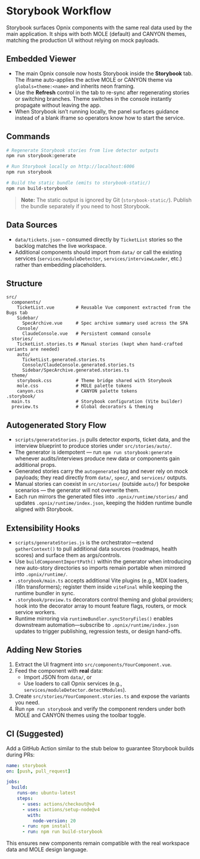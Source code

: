# Storybook Workflow

Storybook surfaces Opnix components with the same real data used by the main application. It ships with both MOLE (default) and CANYON themes, matching the production UI without relying on mock payloads.

## Embedded Viewer

- The main Opnix console now hosts Storybook inside the **Storybook** tab. The iframe auto-applies the active MOLE or CANYON theme via `globals=theme:<name>` and inherits neon framing.
- Use the **Refresh** control in the tab to re-sync after regenerating stories or switching branches. Theme switches in the console instantly propagate without leaving the app.
- When Storybook isn’t running locally, the panel surfaces guidance instead of a blank iframe so operators know how to start the service.

## Commands

```bash
# Regenerate Storybook stories from live detector outputs
npm run storybook:generate

# Run Storybook locally on http://localhost:6006
npm run storybook

# Build the static bundle (emits to storybook-static/)
npm run build-storybook
```

> **Note:** The static output is ignored by Git (`storybook-static/`). Publish the bundle separately if you need to host Storybook.

## Data Sources

- `data/tickets.json` – consumed directly by `TicketList` stories so the backlog matches the live workspace.
- Additional components should import from `data/` or call the existing services (`services/moduleDetector`, `services/interviewLoader`, etc.) rather than embedding placeholders.

## Structure

```
src/
  components/
    TicketList.vue        # Reusable Vue component extracted from the Bugs tab
    Sidebar/
      SpecArchive.vue     # Spec archive summary used across the SPA
    Console/
      ClaudeConsole.vue   # Persistent command console
  stories/
    TicketList.stories.ts # Manual stories (kept when hand-crafted variants are needed)
    auto/
      TicketList.generated.stories.ts
      Console/ClaudeConsole.generated.stories.ts
      Sidebar/SpecArchive.generated.stories.ts
  theme/
    storybook.css         # Theme bridge shared with Storybook
    mole.css              # MOLE palette tokens
    canyon.css            # CANYON palette tokens
.storybook/
  main.ts                 # Storybook configuration (Vite builder)
  preview.ts              # Global decorators & theming
```

## Autogenerated Story Flow

- `scripts/generateStories.js` pulls detector exports, ticket data, and the interview blueprint to produce stories under `src/stories/auto/`.
- The generator is idempotent — run `npm run storybook:generate` whenever audits/interviews produce new data or components gain additional props.
- Generated stories carry the `autogenerated` tag and never rely on mock payloads; they read directly from `data/`, `spec/`, and `services/` outputs.
- Manual stories can coexist in `src/stories/` (outside `auto/`) for bespoke scenarios — the generator will not overwrite them.
- Each run mirrors the generated files into `.opnix/runtime/stories/` and updates `.opnix/runtime/index.json`, keeping the hidden runtime bundle aligned with Storybook.

## Extensibility Hooks

- `scripts/generateStories.js` is the orchestrator—extend `gatherContext()` to pull additional data sources (roadmaps, health scores) and surface them as args/controls.
- Use `buildComponentImportPath()` within the generator when introducing new auto-story directories so imports remain portable when mirrored into `.opnix/runtime/`.
- `.storybook/main.ts` accepts additional Vite plugins (e.g., MDX loaders, i18n transformers); register them inside `viteFinal` while keeping the runtime bundler in sync.
- `.storybook/preview.ts` decorators control theming and global providers; hook into the decorator array to mount feature flags, routers, or mock service workers.
- Runtime mirroring via `runtimeBundler.syncStoryFiles()` enables downstream automation—subscribe to `.opnix/runtime/index.json` updates to trigger publishing, regression tests, or design hand-offs.

## Adding New Stories

1. Extract the UI fragment into `src/components/YourComponent.vue`.
2. Feed the component with **real** data:
   - Import JSON from `data/`, or
   - Use loaders to call Opnix services (e.g., `services/moduleDetector.detectModules`).
3. Create `src/stories/YourComponent.stories.ts` and expose the variants you need.
4. Run `npm run storybook` and verify the component renders under both MOLE and CANYON themes using the toolbar toggle.

## CI (Suggested)

Add a GitHub Action similar to the stub below to guarantee Storybook builds during PRs:

```yaml
name: storybook
on: [push, pull_request]

jobs:
  build:
    runs-on: ubuntu-latest
    steps:
      - uses: actions/checkout@v4
      - uses: actions/setup-node@v4
        with:
          node-version: 20
      - run: npm install
      - run: npm run build-storybook
```

This ensures new components remain compatible with the real workspace data and MOLE design language.
